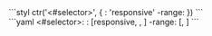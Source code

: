<div data-size="100" data-examples="stylus" class="syntax fw"></div>
```styl
ctr('<#selector>', {
  <property>: 'responsive' <min> <max>
  <property>-range: <min> <max>
})
```

<div data-size="100" data-examples="yaml" class="syntax fw"></div>
```yaml
<#selector>:
  <property>: [responsive, <min>, <max>]
  <property>-range: [<min>, <max>]
```


<div class="cf"></div>




